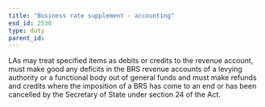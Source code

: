```yaml
---
title: "Business rate supplement - accounting"
esd_id: 2536
type: duty
parent_id:  
---
```


LAs may treat specified items as debits or credits to the revenue account, must make good any deficits in the BRS revenue accounts of a levying authority or a functional body out of general funds and must make refunds and credits where the imposition of a BRS has come to an end or has been cancelled by the Secretary of State under section 24 of the Act.


